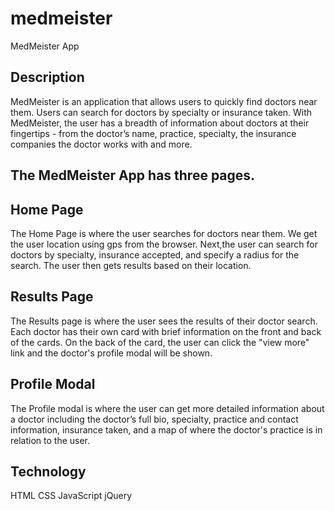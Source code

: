 # medmeister

MedMeister App

## Description

MedMeister is an application that allows users to quickly find doctors near them.  Users can search for doctors by specialty or insurance taken.  With MedMeister, the user has a breadth of information about doctors at their fingertips - from the doctor’s name, practice, specialty, the insurance companies the doctor works with and more.

## The MedMeister App has three pages.

## Home Page
The Home Page is where the user searches for doctors near them.  We get the user location using gps from the browser.  Next,the user can search for doctors by specialty, insurance accepted, and specify a radius for the search. The user then gets results based on their location.

## Results Page
The Results page is where the user sees the results of their doctor search.  Each doctor has their own card with brief information on the front and back of the cards. On the back of the card, the user can click the "view more" link and the doctor's profile modal will be shown.

## Profile Modal
The Profile modal is where the user can get more detailed information about a doctor including the doctor’s full bio, specialty, practice and contact information, insurance taken, and a map of where the doctor's practice is in relation to the user.

## Technology
HTML
CSS
JavaScript
jQuery
